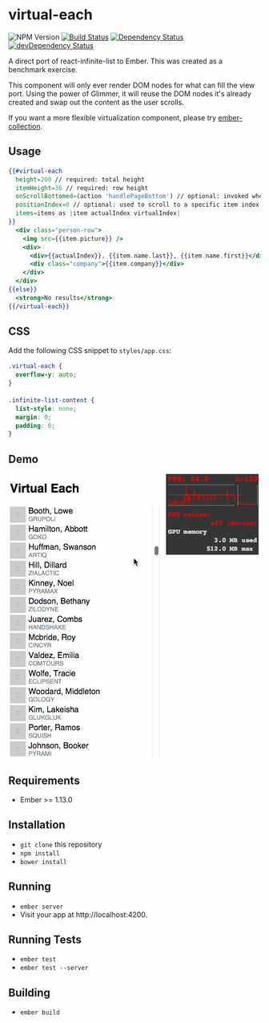 # virtual-each
![NPM Version](https://img.shields.io/npm/v/virtual-each.svg)
[![Build Status](https://travis-ci.org/jasonmit/virtual-each.svg?branch=master)](https://travis-ci.org/jason/virtual-each)
[![Dependency Status](https://david-dm.org/jasonmit/virtual-each.svg)](https://david-dm.org/jasonmit/virtual-each)
[![devDependency Status](https://david-dm.org/jasonmit/virtual-each/dev-status.svg)](https://david-dm.org/jasonmit/virtual-each#info=devDependencies)

A direct port of react-infinite-list to Ember.  This was created as a benchmark exercise.

This component will only ever render DOM nodes for what can fill the view port.  Using the power of Glimmer, it will reuse the DOM nodes it's already created and swap out the content as the user scrolls.

If you want a more flexible virtualization component, please try [ember-collection](https://github.com/emberjs/ember-collection).

## Usage

```hbs
{{#virtual-each
  height=200 // required: total height
  itemHeight=36 // required: row height
  onScrollBottomed=(action 'handlePageBottom') // optional: invoked when the scroller hits the bottom
  positionIndex=0 // optional: used to scroll to a specific item index
  items=items as |item actualIndex virtualIndex|
}}
  <div class="person-row">
    <img src={{item.picture}} />
    <div>
      <div>{{actualIndex}}. {{item.name.last}}, {{item.name.first}}</div>
      <div class="company">{{item.company}}</div>
    </div>
  </div>
{{else}}
  <strong>No results</strong>
{{/virtual-each}}
```

## CSS

Add the following CSS snippet to `styles/app.css`:

```css
.virtual-each {
  overflow-y: auto;
}

.infinite-list-content {
  list-style: none;
  margin: 0;
  padding: 0;
}
```

## Demo

![](images/screencast.gif)

## Requirements

* Ember >= 1.13.0

## Installation

* `git clone` this repository
* `npm install`
* `bower install`

## Running

* `ember server`
* Visit your app at http://localhost:4200.

## Running Tests

* `ember test`
* `ember test --server`

## Building

* `ember build`
